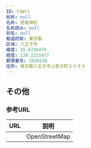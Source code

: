```yaml
---
ID: F1Wri
総称: null
名称: 宮尾神社
名称読み: null
別名: null
都道府県: 東京都
区域: 八王子市
緯度: 35.6716479
経度: 139.2151477
郵便番号: 1920156
住所: 東京都八王子市上恩方町２０８９
---
```


## その他

### 参考URL

| URL | 説明          |
| --- | ------------- |
|     | OpenStreetMap |
